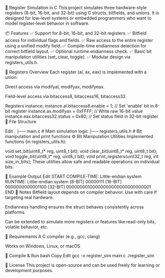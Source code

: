 🧪 Register Simulation in C
This project simulates three hardware-style registers (8-bit, 16-bit, and 32-bit) using C structs, bitfields, and unions. It is designed for low-level systems or embedded programmers who want to model register-level behavior in software.

📦 Features
✅ Support for 8-bit, 16-bit, and 32-bit registers.
✅ Bitfield access for individual flags and fields.
✅ Raw access to the entire register using a unified modify field.
✅ Compile-time endianness detection for correct bitfield layout.
✅ Optional runtime endianness check.
✅ Basic bit manipulation utilities (set, clear, toggle).
✅ Modular design via registers_utils.h.

🧱 Registers Overview
Each register (al, ax, eax) is implemented with a union:

Direct access via modifyal, modifyax, modifyeax.

Field-level access via bitaccess8, bitaccess16, bitaccess32.

Registers instance;
instance.al.bitaccess8.enable = 1;        // Set 'enable' bit in 8-bit register
instance.ax.modifyax = 0xFFFF;            // Write raw 16-bit value
instance.eax.bitaccess32.status = 0x80;   // Set status field in 32-bit register
📂 File Structure

Edit
.
├── main.c                # Main simulation logic
├── registers_utils.h     # Bit manipulation and print functions
⚙️ Bit Manipulation Utilities
Implemented functions (in registers_utils.h):


void set_bit(uint8_t* reg, uint8_t bit);
void clear_bit(uint8_t* reg, uint8_t bit);
void toggle_bit(uint8_t* reg, uint8_t bit);
void print_registers(uint32_t reg, int size_in_bits);
These utilities allow safe and readable operations on individual bits.

🧪 Example Output
Edit
START
COMPILE-TIME: Little-endian system
RUNTIME: Little-endian system
[8-BIT]   00000111
[16-BIT]  0000000000001100
[32-BIT]  00000000100000000000000000000001
END
🧠 Notes
Bitfield layout depends on compiler behavior. Use with care if targeting real hardware.

Endianness handling ensures the struct behaves consistently across platforms.

Can be extended to simulate more registers or features like read-only bits, volatile behavior, etc.

📌 Requirements
A C compiler (e.g., gcc, clang)

Works on Windows, Linux, or macOS

🏁 Compile & Run
bash
Copy
Edit
gcc -o register_sim main.c
./register_sim

📜 License
This project is open-source and can be used freely for learning or development purposes.

